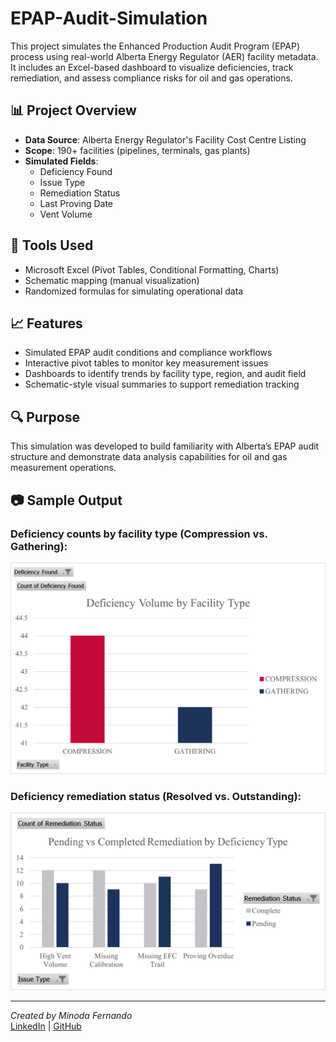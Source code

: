 # EPAP-Audit-Simulation

This project simulates the Enhanced Production Audit Program (EPAP) process using real-world Alberta Energy Regulator (AER) facility metadata. It includes an Excel-based dashboard to visualize deficiencies, track remediation, and assess compliance risks for oil and gas operations.

## 📊 Project Overview

- **Data Source**: Alberta Energy Regulator's Facility Cost Centre Listing
- **Scope**: 190+ facilities (pipelines, terminals, gas plants)
- **Simulated Fields**: 
  - Deficiency Found
  - Issue Type
  - Remediation Status
  - Last Proving Date
  - Vent Volume

## 🔧 Tools Used

- Microsoft Excel (Pivot Tables, Conditional Formatting, Charts)
- Schematic mapping (manual visualization)
- Randomized formulas for simulating operational data

## 📈 Features

- Simulated EPAP audit conditions and compliance workflows
- Interactive pivot tables to monitor key measurement issues
- Dashboards to identify trends by facility type, region, and audit field
- Schematic-style visual summaries to support remediation tracking

## 🔍 Purpose

This simulation was developed to build familiarity with Alberta’s EPAP audit structure and demonstrate data analysis capabilities for oil and gas measurement operations.

## 📷 Sample Output

### Deficiency counts by facility type (Compression vs. Gathering):

![Dashboard Preview](defByFacType.png)

### Deficiency remediation status (Resolved vs. Outstanding):

![Dashboard Preview](defRemStat.png)

---

*Created by Minoda Fernando*  
[LinkedIn](http://www.linkedin.com/in/minoda-fernando) | [GitHub](https://github.com/minodafernando)

